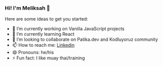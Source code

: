 ### Hi! I'm Meliksah 👋


Here are some ideas to get you started:

- 🔭 I’m currently working on Vaniila JavaScript projects
- 🌱 I’m currently learning React
- 👯 I’m looking to collaborate on Patika.dev and Kodluyoruz community
- 📫 How to reach me: [Linkedin](https://www.linkedin.com/in/ahmet-meliksah-akdeniz/) 
- 😄 Pronouns: he/his
- ⚡ Fun fact: I like muay thai/training

